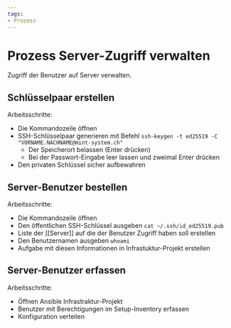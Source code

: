 ```yaml
---
tags:
- Prozess
---
```

# Prozess Server-Zugriff verwalten
Zugriff der Benutzer auf Server verwalten.

## Schlüsselpaar erstellen

Arbeitsschritte:
* Die Kommandozeile öffnen
* SSH-Schlüsselpaar generieren mit Befehl `ssh-keygen -t ed25519 -C "VORNAME.NACHNAME@mint-system.ch"`
	* Der Speicherort belassen (Enter drücken)
	* Bei der Passwort-Eingabe leer lassen und zweimal Enter drücken
* Den privaten Schlüssel sicher aufbewahren

## Server-Benutzer bestellen

Arbeitsschritte:
* Die Kommandozeile öffnen
* Den öffentlichen SSH-Schlüssel ausgeben  `cat ~/.ssh/id_ed25519.pub`
* Liste der [[Server]] auf die der Benutzer Zugriff haben soll erstellen
* Den Benutzernamen ausgeben `whoami`
* Aufgabe mit diesen Informationen in Infrastuktur-Projekt erstellen

## Server-Benutzer erfassen

Arbeitsschritte:
* Öffnen Ansible Infrastraktur-Projekt
* Benutzer mit Berechtigungen im Setup-Inventory erfassen
* Konfiguration verteilen
